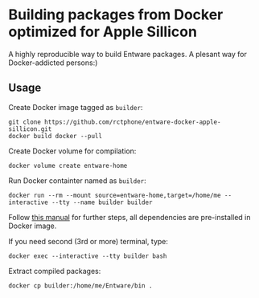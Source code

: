 # Building packages from Docker optimized for Apple Sillicon

A highly reproducible way to build Entware packages. A plesant way for Docker-addicted persons:)

## Usage

Create Docker image tagged as `builder`:
```
git clone https://github.com/rctphone/entware-docker-apple-sillicon.git
docker build docker --pull
```

Create Docker volume for compilation:
```
docker volume create entware-home
```

Run Docker containter named as `builder`:
```
docker run --rm --mount source=entware-home,target=/home/me --interactive --tty --name builder builder
```

Follow [this manual](https://github.com/Entware/Entware/wiki/Compile-packages-from-sources#clone-the-entware-git-repository) for further steps, all dependencies are pre-installed in Docker image.

If you need second (3rd or more) terminal, type:
```
docker exec --interactive --tty builder bash
```

Extract compiled packages:
```
docker cp builder:/home/me/Entware/bin .
```
